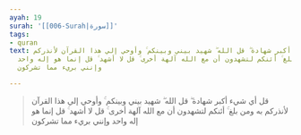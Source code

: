 ```yaml
---
ayah: 19
surah: '[[006-Surah|سورة]]'
tags:
- quran
text: قل أي شيء أكبر شهادة ۖ قل الله ۖ شهيد بيني وبينكم ۚ وأوحي إلي هذا القرآن لأنذركم
  به ومن بلغ ۚ أئنكم لتشهدون أن مع الله آلهة أخرى ۚ قل لا أشهد ۚ قل إنما هو إله واحد
  وإنني بريء مما تشركون

---
```

> قل أي شيء أكبر شهادة ۖ قل الله ۖ شهيد بيني وبينكم ۚ وأوحي إلي هذا القرآن لأنذركم به ومن بلغ ۚ أئنكم لتشهدون أن مع الله آلهة أخرى ۚ قل لا أشهد ۚ قل إنما هو إله واحد وإنني بريء مما تشركون
